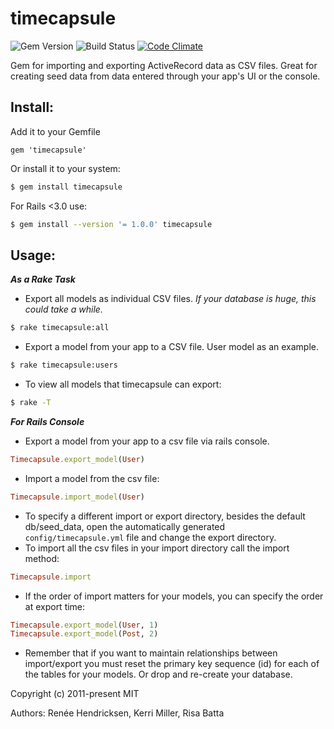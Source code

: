 # timecapsule

![Gem Version](https://badge.fury.io/rb/timecapsule.png)
![Build Status](https://travis-ci.org/nirds/timecapsule.png?branch=master)
[![Code Climate](https://codeclimate.com/github/nirds/timecapsule/badges/gpa.svg)](https://codeclimate.com/github/nirds/timecapsule)

Gem for importing and exporting ActiveRecord data as CSV files.
Great for creating seed data from data entered through your app's UI or the console.

## Install:
Add it to your Gemfile
```
gem 'timecapsule'
```

Or install it to your system:
```bash
$ gem install timecapsule
```

For Rails <3.0 use:
```bash
$ gem install --version '= 1.0.0' timecapsule
```

## Usage:

***As a Rake Task***

* Export all models as individual CSV files. *If your database is huge, this could take a while.*
```bash
$ rake timecapsule:all
```

* Export a model from your app to a CSV file. User model as an example.
```bash
$ rake timecapsule:users
```

* To view all models that timecapsule can export:
```bash
$ rake -T
```

***For Rails Console***

* Export a model from your app to a csv file via rails console.
```ruby
Timecapsule.export_model(User)
```
* Import a model from the csv file:
```ruby
Timecapsule.import_model(User)
```
* To specify a different import or export directory, besides the default db/seed_data, open the automatically generated `config/timecapsule.yml` file and change the export directory.
* To import all the csv files in your import directory call the import method:
```ruby
Timecapsule.import
```
* If the order of import matters for your models, you can specify the order at export time:
```ruby
Timecapsule.export_model(User, 1)
Timecapsule.export_model(Post, 2)
```
* Remember that if you want to maintain relationships between import/export
  you must reset the primary key sequence (id) for each of the tables for your models.
  Or drop and re-create your database.

Copyright (c) 2011-present MIT

Authors: Renée Hendricksen, Kerri Miller, Risa Batta
